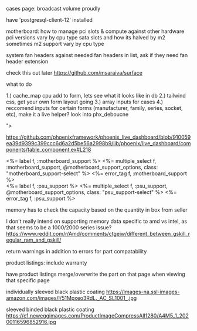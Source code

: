 cases page: broadcast volume proudly

have 'postgresql-client-12' installed

motherboard:
  how to manage pci slots & compute against other hardware
  pci versions vary by cpu type
  sata slots and how its halved by m2 sometimes
  m2 support vary by cpu type


system fan headers against needed fan headers in list, ask if they need fan header extension

check this out later https://github.com/msaraiva/surface

what to do

1.) cache_map cpu add to form, lets see what it looks like in db
2.) tailwind css, get your own form layout going
3.) array inputs for cases
4.) reccomend inputs for certain forms (manufacturer, family, series, socket, etc), make it a live helper?
look into phx_deboucne
<nav class="<%= if @uri.path == "/", do: "transparent", else: "blue-background %>">

https://github.com/phoenixframework/phoenix_live_dashboard/blob/910059ea39d9399c399ccc6d6a2d5be56a2998b9/lib/phoenix/live_dashboard/components/table_component.ex#L218

  <div class="p-2 align-middle" id="motherboard_support" phx-hook="select" phx-update="ignore">
    <%= label f, :motherboard_support %>
    <%= multiple_select f, :motherboard_support, @motherboard_support_options, class: "motherboard_support-select" %>
    <%= error_tag f, :motherboard_support %>
  </div>
  <div class="p-2 align-middle" id="psu_support" phx-hook="selecttwo" phx-update="ignore">
    <%= label f, :psu_support %>
    <%= multiple_select f, :psu_support, @motherboard_support_options, class: "psu_support-select" %>
    <%= error_tag f, :psu_support %>
  </div>

memory has to check the capacity based on the quantity in box from seller


I don't really intend on supporting memory data specific to amd vs intel, as that seems to be a 1000/2000 series issue?
https://www.reddit.com/r/Amd/comments/ctgeiw/different_between_gskill_regular_ram_and_gskill/

return warnings in addition to errors for part compatability

product listings: include warranty

have product listings merge/overwrite the part on that page when viewing that specific page

individually sleeved black plastic coating https://images-na.ssl-images-amazon.com/images/I/51Mpxeo3RdL._AC_SL1001_.jpg

sleeved binded black plastic coating  https://c1.neweggimages.com/ProductImageCompressAll1280/A4M5_1_20200116596852916.jpg


